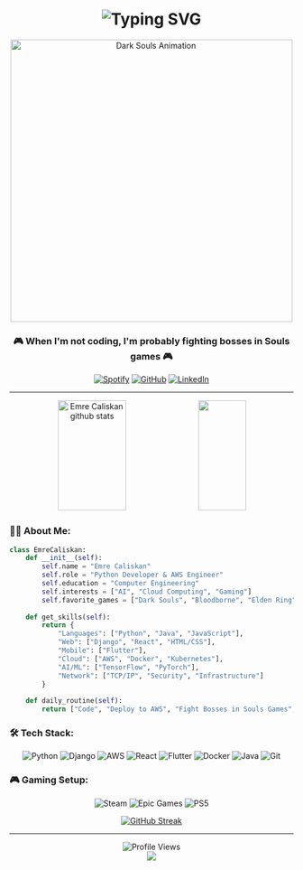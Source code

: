<h1 align="center">
  <img src="https://readme-typing-svg.herokuapp.com?font=Fira+Code&weight=500&size=40&pause=1000&color=7134F7&center=true&vCenter=true&repeat=false&width=435&lines=Emre+Caliskan" alt="Typing SVG" />
</h1>

<div align="center">
  <img src="https://i.imgur.com/VXK75zo.gif" width="500" alt="Dark Souls Animation" />
</div>

<h3 align="center">🎮 When I'm not coding, I'm probably fighting bosses in Souls games 🎮</h3>

<div align="center">
  
[![Spotify](https://img.shields.io/badge/Spotify-1ED760?style=for-the-badge&logo=spotify&logoColor=white)](https://open.spotify.com/user/21wydn2a4th25wi7o43bi25ii?si=f788a69a29cf47f3)
[![GitHub](https://img.shields.io/badge/GitHub-100000?style=for-the-badge&logo=github&logoColor=white)](https://github.com/cyber-emreclskn)
[![LinkedIn](https://img.shields.io/badge/LinkedIn-0077B5?style=for-the-badge&logo=linkedin&logoColor=white)](https://linkedin.com)

</div>

---

<div align="center">
  <img width="49%" height="195px" src="https://github-readme-stats.vercel.app/api?username=cyber-emreclskn&show_icons=true&count_private=true&hide_border=true&title_color=7134F7&icon_color=7134F7&text_color=c9d1d9&bg_color=0d1117" alt="Emre Caliskan github stats" /> 
  <img width="41%" height="195px" src="https://github-readme-stats.vercel.app/api/top-langs/?username=cyber-emreclskn&layout=compact&hide_border=true&title_color=7134F7&text_color=c9d1d9&bg_color=0d1117" />
</div>

### 👨‍💻 About Me:

```python
class EmreCaliskan:
    def __init__(self):
        self.name = "Emre Caliskan"
        self.role = "Python Developer & AWS Engineer"
        self.education = "Computer Engineering"
        self.interests = ["AI", "Cloud Computing", "Gaming"]
        self.favorite_games = ["Dark Souls", "Bloodborne", "Elden Ring"]
        
    def get_skills(self):
        return {
            "Languages": ["Python", "Java", "JavaScript"],
            "Web": ["Django", "React", "HTML/CSS"],
            "Mobile": ["Flutter"],
            "Cloud": ["AWS", "Docker", "Kubernetes"],
            "AI/ML": ["TensorFlow", "PyTorch"],
            "Network": ["TCP/IP", "Security", "Infrastructure"]
        }
    
    def daily_routine(self):
        return ["Code", "Deploy to AWS", "Fight Bosses in Souls Games", "Repeat"]
```

### 🛠 Tech Stack:

<div align="center">

![Python](https://img.shields.io/badge/Python-14354C?style=for-the-badge&logo=python&logoColor=white)
![Django](https://img.shields.io/badge/Django-092E20?style=for-the-badge&logo=django&logoColor=white)
![AWS](https://img.shields.io/badge/AWS-%23FF9900.svg?style=for-the-badge&logo=amazon-aws&logoColor=white)
![React](https://img.shields.io/badge/React-20232A?style=for-the-badge&logo=react&logoColor=61DAFB)
![Flutter](https://img.shields.io/badge/Flutter-02569B?style=for-the-badge&logo=flutter&logoColor=white)
![Docker](https://img.shields.io/badge/Docker-2496ED?style=for-the-badge&logo=docker&logoColor=white)
![Java](https://img.shields.io/badge/Java-ED8B00?style=for-the-badge&logo=openjdk&logoColor=white)
![Git](https://img.shields.io/badge/Git-E44C30?style=for-the-badge&logo=git&logoColor=white)

</div>

### 🎮 Gaming Setup:

<div align="center">

![Steam](https://img.shields.io/badge/Steam-000000?style=for-the-badge&logo=steam&logoColor=white)
![Epic Games](https://img.shields.io/badge/Epic%20Games-313131?style=for-the-badge&logo=Epic%20Games&logoColor=white)
![PS5](https://img.shields.io/badge/PS5-003791?style=for-the-badge&logo=playstation-5&logoColor=white)

</div>

<div align="center">
  
[![GitHub Streak](https://github-readme-streak-stats.herokuapp.com?user=cyber-emreclskn&theme=midnight-purple&hide_border=true&background=0D1117&stroke=7134F7&fire=7134F7&currStreakNum=7134F7&ring=7134F7&currStreakLabel=7134F7&sideNums=7134F7&sideLabels=FFFFFF)](https://git.io/streak-stats)

</div>

---

<div align="center">
  <img src="https://komarev.com/ghpvc/?username=cyber-emreclskn&color=7134F7&style=flat-square&label=Profile+Views" alt="Profile Views" />
</div>

<div align="center">
  <img src="https://capsule-render.vercel.app/api?type=waving&color=7134F7&height=120&section=footer"/>
</div>
